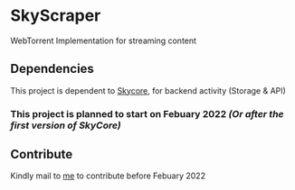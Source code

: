 # SkyScraper
WebTorrent Implementation for streaming content

## Dependencies

This project is dependent to <a href="https://github.com/nexxt-development/skycore">Skycore</a>, for backend activity (Storage & API)</br>

### This project is planned to start on Febuary 2022 *(Or after the first version of SkyCore)*

## Contribute

Kindly mail to <a href="mailto:helodibalado@gmail.com">me</a> to contribute before Febuary 2022
